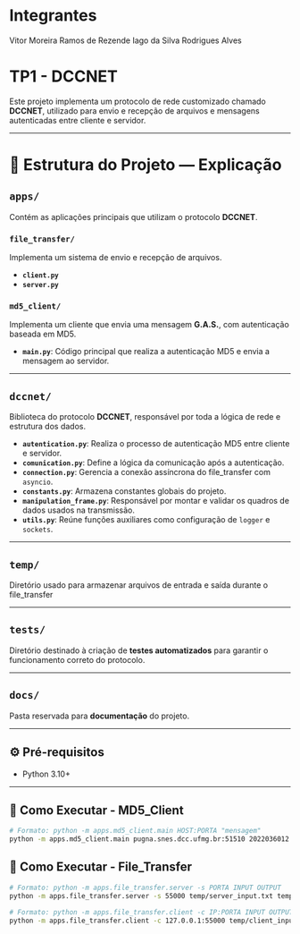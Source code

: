 # Integrantes
Vitor Moreira Ramos de Rezende
Iago da Silva Rodrigues Alves

# TP1 - DCCNET

Este projeto implementa um protocolo de rede customizado chamado **DCCNET**, utilizado para envio e recepção de arquivos e mensagens autenticadas entre cliente e servidor.

---

# 📁 Estrutura do Projeto — Explicação

## `apps/`
Contém as aplicações principais que utilizam o protocolo **DCCNET**.

### `file_transfer/`
Implementa um sistema de envio e recepção de arquivos.

- **`client.py`**
- **`server.py`**

### `md5_client/`
Implementa um cliente que envia uma mensagem **G.A.S.**, com autenticação baseada em MD5.

- **`main.py`**: Código principal que realiza a autenticação MD5 e envia a mensagem ao servidor.

---

## `dccnet/`
Biblioteca do protocolo **DCCNET**, responsável por toda a lógica de rede e estrutura dos dados.

- **`autentication.py`**: Realiza o processo de autenticação MD5 entre cliente e servidor.
- **`comunication.py`**: Define a lógica da comunicação após a autenticação.
- **`connection.py`**: Gerencia a conexão assíncrona do file_transfer com `asyncio`.
- **`constants.py`**: Armazena constantes globais do projeto.
- **`manipulation_frame.py`**: Responsável por montar e validar os quadros de dados usados na transmissão.
- **`utils.py`**: Reúne funções auxiliares como configuração de `logger` e `sockets`.

---

## `temp/`
Diretório usado para armazenar arquivos de entrada e saída durante o file_transfer

---

## `tests/`
Diretório destinado à criação de **testes automatizados** para garantir o funcionamento correto do protocolo.

---

## `docs/`
Pasta reservada para **documentação** do projeto.

---

## ⚙️ Pré-requisitos

- Python 3.10+

---

## 🚀 Como Executar - MD5_Client

```bash
# Formato: python -m apps.md5_client.main HOST:PORTA "mensagem"
python -m apps.md5_client.main pugna.snes.dcc.ufmg.br:51510 2022036012:9:f54785da897269878c579a489838a618fda9ff76637707cf39c2f91e8040d53b+497cba28f5feca797a65d4b9f75555674318703add10f6000071d2a5de7e7d0d
```

## 🚀 Como Executar - File_Transfer

```bash
# Formato: python -m apps.file_transfer.server -s PORTA INPUT OUTPUT
python -m apps.file_transfer.server -s 55000 temp/server_input.txt temp/server_output.txt

# Formato: python -m apps.file_transfer.client -c IP:PORTA INPUT OUTPUT
python -m apps.file_transfer.client -c 127.0.0.1:55000 temp/client_input.txt temp/client_output.txt
```
